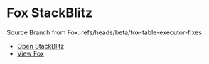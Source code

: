 # Fox StackBlitz

Source Branch from Fox: refs/heads/beta/fox-table-executor-fixes

- [Open StackBlitz](https://stackblitz.com/github/assecosolutions/fox-stackblitz/tree/564819e01dafc3c2b34c31c2d22ce90c8d3fcf69?terminal=start)
- [View Fox](https://github.com/assecosolutions/fox/tree/e851220047272864e312a300a550ae8972ad1416)
